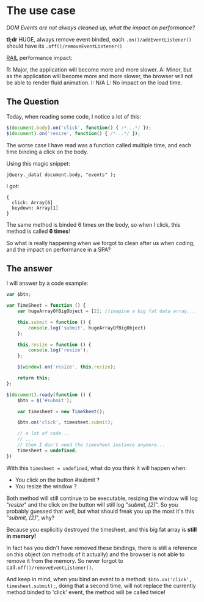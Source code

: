# The use case

_DOM Events are not always cleaned up, what the impact on performance?_

**tl;dr** HUGE, always remove event binded, each ```.on()/addEventListener()``` should have its ```.off()/removeEventListener()```

[RAIL](https://developers.google.com/web/tools/profile-performance/evaluate-performance/rail) performance impact:

R: Major, the application will become more and more slower.
A: Minor, but as the application will become more and more slower, the browser will not be able to render fluid animation.
I: N/A
L: No impact on the load time.

## The Question

Today, when reading some code, I notice a lot of this:
 
``` javascript
$(document.body).on('click', function() { /*...*/ });
$(document).on('resize', function() { /*...*/ });
```
The worse case I have read was a function called multiple time, and each time binding a click on the body. 

Using this magic snippet:

```jQuery._data( document.body, "events" );```

I got:
```
{
  click: Array[6]
  keydown: Array[1]
}
```
The same method is binded 6 times on the body, so when I click, this method is called **6 times**!

So what is really happening when we forgot to clean after us when coding, and the impact on performance in a SPA?

## The answer

I will answer by a code example:

``` javascript
var $btn;

var TimeSheet = function () {
    var hugeArrayOfBigObject = [2]; //imagine a big fat data array...

    this.submit = function () {
        console.log('submit', hugeArrayOfBigObject)
    };

    this.resize = function () {
        console.log('resize');
    };

    $(window).on('resize', this.resize);

    return this;
};

$(document).ready(function () {
    $btn = $('#submit');

    var timesheet = new TimeSheet();

    $btn.on('click', timesheet.submit);

    // a lot of code...
    // ...
    // then I don't need the timesheet instance anymore...
    timesheet = undefined;
})
```

With this ```timesheet = undefined```, what do you think it will happen when:

- You click on the button #submit ?
- You resize the window ?

Both method will still continue to be executable, resizing the window will log "_resize_" and the click on the button will still log "_submit, [2]_".
So you probably guessed that well, but what should freak you up the most it's this "_submit, [2]_", why?

Because you explicitly destroyed the timesheet, and this big fat array is **still in memory!**

In fact has you didn't have removed these bindings, there is still a reference on this object (on methods of it actually) and the browser is not able to remove it from the memory.
So never forgot to call```.off()/removeEventListener()```.

And keep in mind, when you bind an event to a method: ```$btn.on('click', timesheet.submit);```, doing that a second time, will not replace the currently method binded to 'click' event, the method will be called twice!
